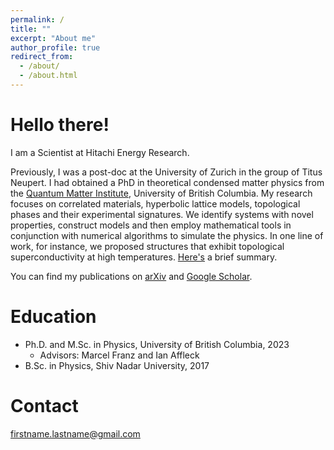```yaml
---
permalink: /
title: ""
excerpt: "About me"
author_profile: true
redirect_from:
  - /about/
  - /about.html
---
```


Hello there!
======

I am a Scientist at Hitachi Energy Research.

Previously, I was a post-doc at the University of Zurich in the group of Titus Neupert. I had obtained a PhD in theoretical condensed matter physics from the [Quantum Matter Institute](https://qmi.ubc.ca), University of British Columbia. My research focuses on correlated materials, hyperbolic lattice models, topological phases and their experimental signatures. We identify systems with novel properties, construct models and then employ mathematical tools in conjunction with numerical algorithms to simulate the physics. In one line of work, for instance, we proposed structures that exhibit topological superconductivity at high temperatures. [Here's](https://ttummuru.github.io/research/) a brief summary.

You can find my publications on [arXiv](https://arxiv.org/search/?query=Tarun+Tummuru&searchtype=author&abstracts=show&order=-announced_date_first&size=50&date-date_type=submitted_date) and [Google Scholar](https://scholar.google.ca/citations?hl=en&user=WG2IsFYAAAAJ).


Education
======
* Ph.D. and M.Sc. in Physics, University of British Columbia, 2023
  * Advisors: Marcel Franz and Ian Affleck
* B.Sc. in Physics, Shiv Nadar University, 2017

<!---

* Post-doctoral fellow, University of Zurich
  * Mentor: Titus Neupert

Skills
======
* Python, Mathematica, C++, and LaTeX.


Teaching
======
Conducted tutorials and help sessions for: Mechanics I (PHYS170), Enriched Physics I (PHYS107), Energy and Waves (PHYS101), Intro to Physics II (PHY102)

--->

Contact
======
firstname.lastname@gmail.com
